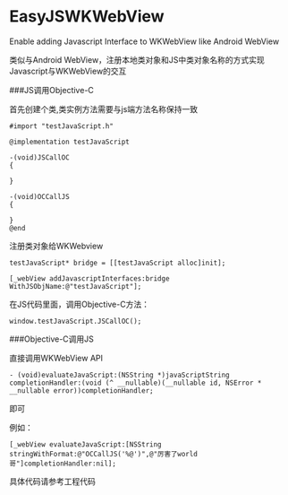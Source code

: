 # EasyJSWKWebView

Enable adding Javascript Interface to WKWebView like Android WebView


类似与Android WebView，注册本地类对象和JS中类对象名称的方式实现Javascript与WKWebView的交互

###JS调用Objective-C

首先创建个类,类实例方法需要与js端方法名称保持一致

    #import "testJavaScript.h"

    @implementation testJavaScript

    -(void)JSCallOC
    {
   
    }

    -(void)OCCallJS
    {
    
    }
    @end
    
 注册类对象给WKWebview
 
    testJavaScript* bridge = [[testJavaScript alloc]init];
    
    [_webView addJavascriptInterfaces:bridge WithJSObjName:@"testJavaScript"];   
    

在JS代码里面，调用Objective-C方法：

    window.testJavaScript.JSCallOC();
    
    
    
###Objective-C调用JS
   
   直接调用WKWebView API 
   
    - (void)evaluateJavaScript:(NSString *)javaScriptString completionHandler:(void (^ __nullable)(__nullable id, NSError * __nullable error))completionHandler;  
  即可  
  
  
  例如：
  
    [_webView evaluateJavaScript:[NSString  stringWithFormat:@"OCCallJS('%@')",@"厉害了world哥"]completionHandler:nil];


具体代码请参考工程代码